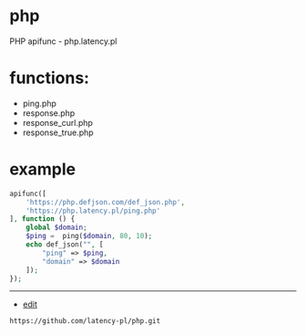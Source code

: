 # php
PHP apifunc - php.latency.pl

# functions:
+ ping.php
+ response.php
+ response_curl.php
+ response_true.php 


# example

```php
apifunc([
    'https://php.defjson.com/def_json.php',
    'https://php.latency.pl/ping.php'
], function () {
    global $domain;
    $ping =  ping($domain, 80, 10);
    echo def_json("", [
        "ping" => $ping,
        "domain" => $domain
    ]);
});
```

---
+ [edit](https://github.com/latency-pl/php/edit/main/README.md)

```
https://github.com/latency-pl/php.git
```

